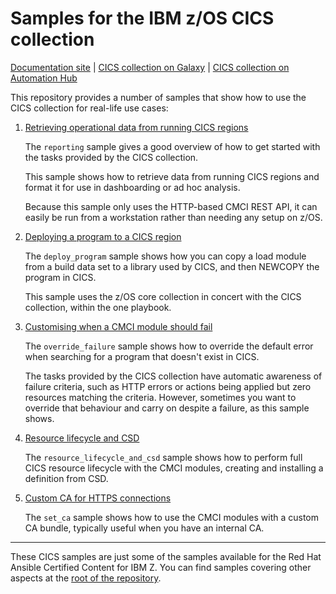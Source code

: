 # Samples for the IBM z/OS CICS collection

[Documentation site](https://ibm.github.io/z_ansible_collections_doc/ibm_zos_cics/docs/ansible_content.html) | [CICS collection on Galaxy](https://galaxy.ansible.com/ibm/ibm_zos_cics) | [CICS collection on Automation Hub](https://cloud.redhat.com/ansible/automation-hub/repo/published/ibm/ibm_zos_cics)

This repository provides a number of samples that show how to use the CICS collection for real-life use cases:

1. [Retrieving operational data from running CICS regions](cmci/reporting)

    The `reporting` sample gives a good overview of how to get started with the tasks provided by the CICS collection.
    
    This sample shows how to retrieve data from running CICS regions and format it for use in dashboarding or ad hoc analysis.

    Because this sample only uses the HTTP-based CMCI REST API, it can easily be run from a workstation rather than needing any setup on z/OS.

1. [Deploying a program to a CICS region](cmci/deploy_program)

    The `deploy_program` sample shows how you can copy a load module from a build data set to a library used by CICS, and then NEWCOPY the program in CICS.

    This sample uses the z/OS core collection in concert with the CICS collection, within the one playbook.

1. [Customising when a CMCI module should fail](cmci/override_failure)

    The `override_failure` sample shows how to override the default error when searching for a program that doesn't exist in CICS.

    The tasks provided by the CICS collection have automatic awareness of failure criteria, such as HTTP errors or actions being applied but zero resources matching the criteria. However, sometimes you want to override that behaviour and carry on despite a failure, as this sample shows.

1. [Resource lifecycle and CSD](cmci/resource_lifecycle_and_csd)

    The `resource_lifecycle_and_csd` sample shows how to perform full CICS resource lifecycle with the CMCI modules, creating and installing a definition from CSD.

1. [Custom CA for HTTPS connections](cmci/set_ca)

    The `set_ca` sample shows how to use the CMCI modules with a custom CA bundle, typically useful when you have an internal CA.

---

These CICS samples are just some of the samples available for the Red Hat Ansible Certified Content for IBM Z. You can find samples covering other aspects at the [root of the repository](https://github.com/IBM/z_ansible_collections_samples).
